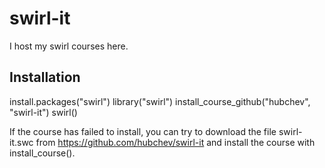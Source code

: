 # swirl-it
I host my swirl courses here. 

## Installation 
install.packages("swirl")
library("swirl")
install_course_github("hubchev", "swirl-it")
swirl()

If the course has failed to install, 
you can try to download the file swirl-it.swc
 from https://github.com/hubchev/swirl-it and
 install the course with install_course().
